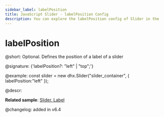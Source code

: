 ```yaml
---
sidebar_label: labelPosition
title: JavaScript Slider - labelPosition Config 
description: You can explore the labelPosition config of Slider in the documentation of the DHTMLX JavaScript UI library. Browse developer guides and API reference, try out code examples and live demos, and download a free 30-day evaluation version of DHTMLX Suite.
---
```


# labelPosition

@short: Optional. Defines the position of a label of a slider

@signature: {'labelPosition?: "left" | "top";'}

@example:
const slider = new dhx.Slider("slider_container", { 
   labelPosition:"left" 
});

@descr:

**Related sample**: [Slider. Label](https://snippet.dhtmlx.com/4o7yttam)

@changelog: added in v6.4

[comment]: # (@related: slider/initializing_slider.md#configuration-properties slider/configuring_slider.md#slider-label)
